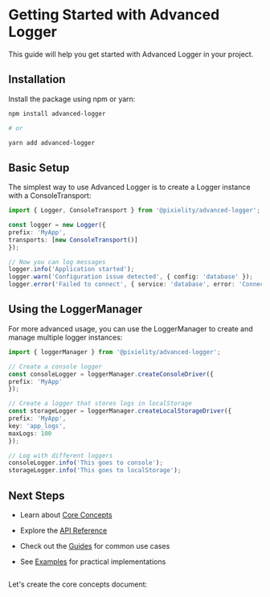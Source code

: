# Getting Started with Advanced Logger

This guide will help you get started with Advanced Logger in your project.

## Installation

Install the package using npm or yarn:

```bash
npm install advanced-logger

# or

yarn add advanced-logger
```

## Basic Setup

The simplest way to use Advanced Logger is to create a Logger instance with a ConsoleTransport:

```typescript
import { Logger, ConsoleTransport } from '@pixielity/advanced-logger';

const logger = new Logger({
prefix: 'MyApp',
transports: [new ConsoleTransport()]
});

// Now you can log messages
logger.info('Application started');
logger.warn('Configuration issue detected', { config: 'database' });
logger.error('Failed to connect', { service: 'database', error: 'Connection refused' });
```

## Using the LoggerManager

For more advanced usage, you can use the LoggerManager to create and manage multiple logger instances:

```typescript
import { loggerManager } from '@pixielity/advanced-logger';

// Create a console logger
const consoleLogger = loggerManager.createConsoleDriver({
prefix: 'MyApp'
});

// Create a logger that stores logs in localStorage
const storageLogger = loggerManager.createLocalStorageDriver({
prefix: 'MyApp',
key: 'app_logs',
maxLogs: 100
});

// Log with different loggers
consoleLogger.info('This goes to console');
storageLogger.info('This goes to localStorage');
```

## Next Steps

- Learn about [Core Concepts](./core-concepts.md)
- Explore the [API Reference](./api/README.md)
- Check out the [Guides](./guides/README.md) for common use cases
- See [Examples](./examples/README.md) for practical implementations

  ```

Let's create the core concepts document:
